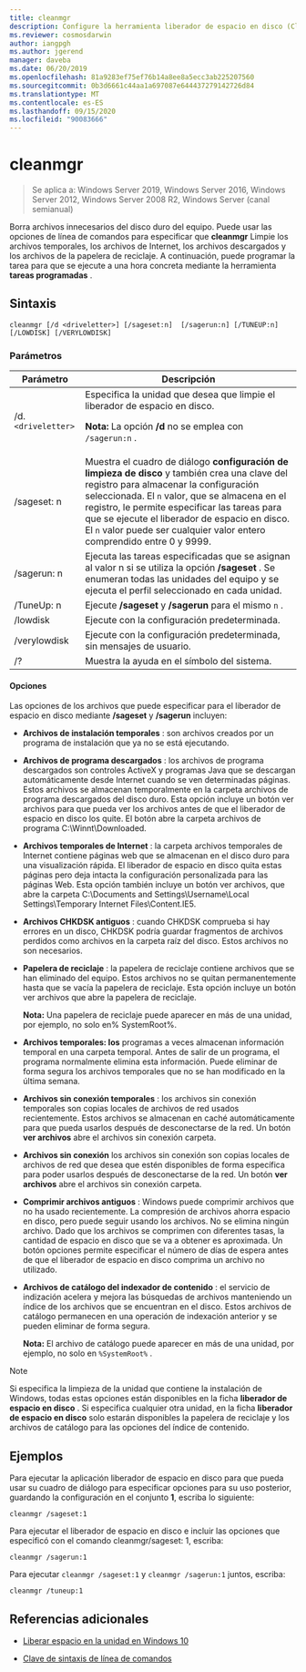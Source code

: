 ```yaml
---
title: cleanmgr
description: Configure la herramienta liberador de espacio en disco (Cleanmgr.exe) para limpiar automáticamente determinados archivos.
ms.reviewer: cosmosdarwin
author: iangpgh
ms.author: jgerend
manager: daveba
ms.date: 06/20/2019
ms.openlocfilehash: 81a9283ef75ef76b14a8ee8a5ecc3ab225207560
ms.sourcegitcommit: 0b3d6661c44aa1a697087e644437279142726d84
ms.translationtype: MT
ms.contentlocale: es-ES
ms.lasthandoff: 09/15/2020
ms.locfileid: "90083666"
---
```

# <a name="cleanmgr"></a>cleanmgr

> Se aplica a: Windows Server 2019, Windows Server 2016, Windows Server 2012, Windows Server 2008 R2, Windows Server (canal semianual)

Borra archivos innecesarios del disco duro del equipo. Puede usar las opciones de línea de comandos para especificar que **cleanmgr** Limpie los archivos temporales, los archivos de Internet, los archivos descargados y los archivos de la papelera de reciclaje. A continuación, puede programar la tarea para que se ejecute a una hora concreta mediante la herramienta **tareas programadas** .

## <a name="syntax"></a>Sintaxis

```
cleanmgr [/d <driveletter>] [/sageset:n]  [/sagerun:n] [/TUNEUP:n] [/LOWDISK] [/VERYLOWDISK]
```

### <a name="parameters"></a>Parámetros

| Parámetro | Descripción |
| --------- | ----------- |
| /d. `<driveletter>` | Especifica la unidad que desea que limpie el liberador de espacio en disco.<p>**Nota:** La opción **/d** no se emplea con `/sagerun:n` . |
| /sageset: n | Muestra el cuadro de diálogo **configuración de limpieza de disco** y también crea una clave del registro para almacenar la configuración seleccionada. El `n` valor, que se almacena en el registro, le permite especificar las tareas para que se ejecute el liberador de espacio en disco. El `n` valor puede ser cualquier valor entero comprendido entre 0 y 9999. |
| /sagerun: n | Ejecuta las tareas especificadas que se asignan al valor n si se utiliza la opción **/sageset** . Se enumeran todas las unidades del equipo y se ejecuta el perfil seleccionado en cada unidad. |
| /TuneUp: n | Ejecute **/sageset** y **/sagerun** para el mismo `n` . |
| /lowdisk | Ejecute con la configuración predeterminada. |
| /verylowdisk | Ejecute con la configuración predeterminada, sin mensajes de usuario. |
| /? | Muestra la ayuda en el símbolo del sistema. |

#### <a name="options"></a>Opciones

Las opciones de los archivos que puede especificar para el liberador de espacio en disco mediante **/sageset** y **/sagerun** incluyen:

- **Archivos de instalación temporales** : son archivos creados por un programa de instalación que ya no se está ejecutando.

- **Archivos de programa descargados** : los archivos de programa descargados son controles ActiveX y programas Java que se descargan automáticamente desde Internet cuando se ven determinadas páginas. Estos archivos se almacenan temporalmente en la carpeta archivos de programa descargados del disco duro. Esta opción incluye un botón ver archivos para que pueda ver los archivos antes de que el liberador de espacio en disco los quite. El botón abre la carpeta archivos de programa C:\Winnt\Downloaded.

- **Archivos temporales de Internet** : la carpeta archivos temporales de Internet contiene páginas web que se almacenan en el disco duro para una visualización rápida. El liberador de espacio en disco quita estas páginas pero deja intacta la configuración personalizada para las páginas Web. Esta opción también incluye un botón ver archivos, que abre la carpeta C:\Documents and Settings\Username\Local Settings\Temporary Internet Files\Content.IE5.

- **Archivos CHKDSK antiguos** : cuando CHKDSK comprueba si hay errores en un disco, CHKDSK podría guardar fragmentos de archivos perdidos como archivos en la carpeta raíz del disco. Estos archivos no son necesarios.

- **Papelera de reciclaje** : la papelera de reciclaje contiene archivos que se han eliminado del equipo. Estos archivos no se quitan permanentemente hasta que se vacía la papelera de reciclaje. Esta opción incluye un botón ver archivos que abre la papelera de reciclaje.<p>**Nota:** Una papelera de reciclaje puede aparecer en más de una unidad, por ejemplo, no solo en% SystemRoot%.

- **Archivos temporales: los** programas a veces almacenan información temporal en una carpeta temporal. Antes de salir de un programa, el programa normalmente elimina esta información. Puede eliminar de forma segura los archivos temporales que no se han modificado en la última semana.

- **Archivos sin conexión temporales** : los archivos sin conexión temporales son copias locales de archivos de red usados recientemente. Estos archivos se almacenan en caché automáticamente para que pueda usarlos después de desconectarse de la red. Un botón **ver archivos** abre el archivos sin conexión carpeta.

- **Archivos sin conexión** los archivos sin conexión son copias locales de archivos de red que desea que estén disponibles de forma específica para poder usarlos después de desconectarse de la red. Un botón **ver archivos** abre el archivos sin conexión carpeta.

- **Comprimir archivos antiguos** : Windows puede comprimir archivos que no ha usado recientemente. La compresión de archivos ahorra espacio en disco, pero puede seguir usando los archivos. No se elimina ningún archivo. Dado que los archivos se comprimen con diferentes tasas, la cantidad de espacio en disco que se va a obtener es aproximada. Un botón opciones permite especificar el número de días de espera antes de que el liberador de espacio en disco comprima un archivo no utilizado.

- **Archivos de catálogo del indexador de contenido** : el servicio de indización acelera y mejora las búsquedas de archivos manteniendo un índice de los archivos que se encuentran en el disco. Estos archivos de catálogo permanecen en una operación de indexación anterior y se pueden eliminar de forma segura.<p>**Nota:** El archivo de catálogo puede aparecer en más de una unidad, por ejemplo, no solo en `%SystemRoot%` .

>[!NOTE]
> Si especifica la limpieza de la unidad que contiene la instalación de Windows, todas estas opciones están disponibles en la ficha **liberador de espacio en disco** . Si especifica cualquier otra unidad, en la ficha **liberador de espacio en disco** solo estarán disponibles la papelera de reciclaje y los archivos de catálogo para las opciones del índice de contenido.

## <a name="examples"></a>Ejemplos

Para ejecutar la aplicación liberador de espacio en disco para que pueda usar su cuadro de diálogo para especificar opciones para su uso posterior, guardando la configuración en el conjunto **1**, escriba lo siguiente:

```
cleanmgr /sageset:1
```

Para ejecutar el liberador de espacio en disco e incluir las opciones que especificó con el comando cleanmgr/sageset: 1, escriba:

```
cleanmgr /sagerun:1
```

Para ejecutar `cleanmgr /sageset:1` y `cleanmgr /sagerun:1` juntos, escriba:

```
cleanmgr /tuneup:1
```

## <a name="additional-references"></a>Referencias adicionales

- [Liberar espacio en la unidad en Windows 10](https://support.microsoft.com/help/12425/windows-10-free-up-drive-space)

- [Clave de sintaxis de línea de comandos](command-line-syntax-key.md)
